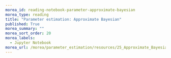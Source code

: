 ```yaml
---
morea_id: reading-notebook-parameter-approximate-bayesian
morea_type: reading
title: "Parameter estimation: Approximate Bayesian"
published: True
morea_summary: ""
morea_sort_order: 20
morea_labels: 
  - Jupyter Notebook
morea_url: /morea/parameter_estimation/resources/25_Approximate_Bayesian_for_Estimation.ipynb
---
```

